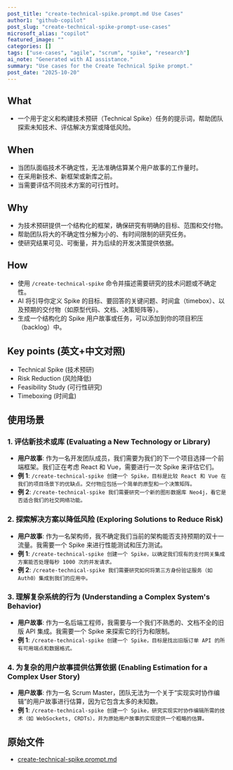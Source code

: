 ```yaml
---
post_title: "create-technical-spike.prompt.md Use Cases"
author1: "github-copilot"
post_slug: "create-technical-spike-prompt-use-cases"
microsoft_alias: "copilot"
featured_image: ""
categories: []
tags: ["use-cases", "agile", "scrum", "spike", "research"]
ai_note: "Generated with AI assistance."
summary: "Use cases for the Create Technical Spike prompt."
post_date: "2025-10-20"
---
```


<!-- markdownlint-disable MD041 -->

## What

- 一个用于定义和构建技术预研（Technical Spike）任务的提示词，帮助团队探索未知技术、评估解决方案或降低风险。

## When

- 当团队面临技术不确定性，无法准确估算某个用户故事的工作量时。
- 在采用新技术、新框架或新库之前。
- 当需要评估不同技术方案的可行性时。

## Why

- 为技术预研提供一个结构化的框架，确保研究有明确的目标、范围和交付物。
- 帮助团队将大的不确定性分解为小的、有时间限制的研究任务。
- 使研究结果可见、可衡量，并为后续的开发决策提供依据。

## How

- 使用 `/create-technical-spike` 命令并描述需要研究的技术问题或不确定性。
- AI 将引导你定义 Spike 的目标、要回答的关键问题、时间盒（timebox）、以及预期的交付物（如原型代码、文档、决策矩阵等）。
- 生成一个结构化的 Spike 用户故事或任务，可以添加到你的项目积压（backlog）中。

## Key points (英文+中文对照)

- Technical Spike (技术预研)
- Risk Reduction (风险降低)
- Feasibility Study (可行性研究)
- Timeboxing (时间盒)

## 使用场景

### 1. 评估新技术或库 (Evaluating a New Technology or Library)

- **用户故事**: 作为一名开发团队成员，我们需要为我们的下一个项目选择一个前端框架。我们正在考虑 React 和 Vue，需要进行一次 Spike 来评估它们。
- **例 1**: `/create-technical-spike 创建一个 Spike，目标是比较 React 和 Vue 在我们的项目场景下的优缺点。交付物应包括一个简单的原型和一个决策矩阵。`
- **例 2**: `/create-technical-spike 我们需要研究一个新的图形数据库 Neo4j，看它是否适合我们的社交网络功能。`

### 2. 探索解决方案以降低风险 (Exploring Solutions to Reduce Risk)

- **用户故事**: 作为一名架构师，我不确定我们当前的架构能否支持预期的双十一流量。我需要一个 Spike 来进行性能测试和压力测试。
- **例 1**: `/create-technical-spike 创建一个 Spike，以确定我们现有的支付网关集成方案能否处理每秒 1000 次的并发请求。`
- **例 2**: `/create-technical-spike 我们需要研究如何将第三方身份验证服务（如 Auth0）集成到我们的应用中。`

### 3. 理解复杂系统的行为 (Understanding a Complex System's Behavior)

- **用户故事**: 作为一名后端工程师，我需要与一个我们不熟悉的、文档不全的旧版 API 集成。我需要一个 Spike 来探索它的行为和限制。
- **例 1**: `/create-technical-spike 创建一个 Spike，目标是找出旧版订单 API 的所有可用端点和数据格式。`

### 4. 为复杂的用户故事提供估算依据 (Enabling Estimation for a Complex User Story)

- **用户故事**: 作为一名 Scrum Master，团队无法为一个关于“实现实时协作编辑”的用户故事进行估算，因为它包含太多的未知数。
- **例 1**: `/create-technical-spike 创建一个 Spike，研究实现实时协作编辑所需的技术（如 WebSockets, CRDTs），并为原始用户故事的实现提供一个粗略的估算。`

## 原始文件

- [create-technical-spike.prompt.md](../../prompts/create-technical-spike.prompt.md)
